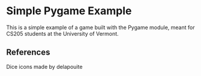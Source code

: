 # Simple Pygame Example

This is a simple example of a game built with the Pygame module, meant for CS205 students at the University of Vermont.

## References

Dice icons made by delapouite
